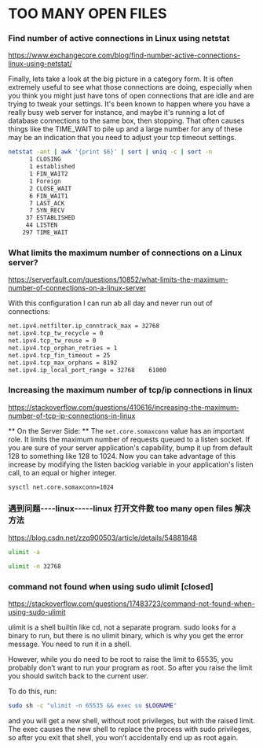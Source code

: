# TOO MANY OPEN FILES

### Find number of active connections in Linux using netstat

https://www.exchangecore.com/blog/find-number-active-connections-linux-using-netstat/

Finally, lets take a look at the big picture in a category form. It is often extremely useful to see what those connections are doing, especially when you think you might just have tons of open connections that are idle and are trying to tweak your settings. It's been known to happen where you have a really busy web server for instance, and maybe it's running a lot of database connections to the same box, then stopping. That often causes things like the TIME_WAIT to pile up and a large number for any of these may be an indication that you need to adjust your tcp timeout settings.

```bash
netstat -ant | awk '{print $6}' | sort | uniq -c | sort -n
      1 CLOSING
      1 established
      1 FIN_WAIT2
      1 Foreign
      2 CLOSE_WAIT
      6 FIN_WAIT1
      7 LAST_ACK
      7 SYN_RECV
     37 ESTABLISHED
     44 LISTEN
    297 TIME_WAIT
```

### What limits the maximum number of connections on a Linux server?

https://serverfault.com/questions/10852/what-limits-the-maximum-number-of-connections-on-a-linux-server

With this configuration I can run ab all day and never run out of connections:

```bash
net.ipv4.netfilter.ip_conntrack_max = 32768
net.ipv4.tcp_tw_recycle = 0
net.ipv4.tcp_tw_reuse = 0
net.ipv4.tcp_orphan_retries = 1
net.ipv4.tcp_fin_timeout = 25
net.ipv4.tcp_max_orphans = 8192
net.ipv4.ip_local_port_range = 32768    61000
```

### Increasing the maximum number of tcp/ip connections in linux

https://stackoverflow.com/questions/410616/increasing-the-maximum-number-of-tcp-ip-connections-in-linux

** On the Server Side: ** The `net.core.somaxconn` value has an important role. It limits the maximum number of requests queued to a listen socket. If you are sure of your server application's capability, bump it up from default 128 to something like 128 to 1024. Now you can take advantage of this increase by modifying the listen backlog variable in your application's listen call, to an equal or higher integer.

```sysctl net.core.somaxconn=1024```

### 遇到问题----linux-----linux 打开文件数 too many open files 解决方法

https://blog.csdn.net/zzq900503/article/details/54881848

```bash
ulimit -a

ulimit -n 32768
```

### command not found when using sudo ulimit [closed]

https://stackoverflow.com/questions/17483723/command-not-found-when-using-sudo-ulimit

ulimit is a shell builtin like cd, not a separate program. sudo looks for a binary to run, but there is no ulimit binary, which is why you get the error message. You need to run it in a shell.

However, while you do need to be root to raise the limit to 65535, you probably don’t want to run your program as root. So after you raise the limit you should switch back to the current user.

To do this, run:

```bash
sudo sh -c "ulimit -n 65535 && exec su $LOGNAME"
```
and you will get a new shell, without root privileges, but with the raised limit. The exec causes the new shell to replace the process with sudo privileges, so after you exit that shell, you won’t accidentally end up as root again.